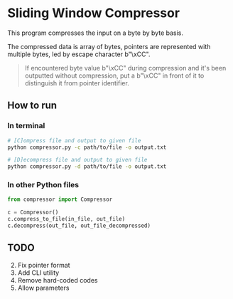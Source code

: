 # Sliding Window Compressor

This program compresses the input on a byte by byte basis.

The compressed data is array of bytes, pointers are represented with multiple bytes, led by escape character b"\xCC". 

> If encountered byte value b"\xCC" during compression and it's been outputted without compression, put a b"\xCC" in front of it to distinguish it from pointer identifier.

## How to run

### In terminal
```bash
# [C]ompress file and output to given file
python compressor.py -c path/to/file -o output.txt

# [D]ecompress file and output to given file
python compressor.py -d path/to/file -o output.txt
```

### In other Python files

```python
from compressor import Compressor

c = Compressor()
c.compress_to_file(in_file, out_file)
c.decompress(out_file, out_file_decompressed)
```

## TODO

2. Fix pointer format
1. Add CLI utility
3. Remove hard-coded codes
4. Allow parameters